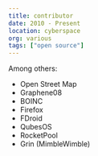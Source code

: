 ```yaml
---
title: contributor
date: 2010 - Present
location: cyberspace
org: various
tags: ["open source"]
---
```


Among others:

- Open Street Map
- Graphene08
- BOINC
- Firefox
- FDroid
- QubesOS
- RocketPool
- Grin (MimbleWimble)